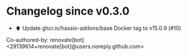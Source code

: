 # Changelog since v0.3.0
- ⬆️ Update ghcr.io/hassio-addons/base Docker tag to v15.0.9 (#10)

Co-authored-by: renovate[bot] <29139614+renovate[bot]@users.noreply.github.com> 
